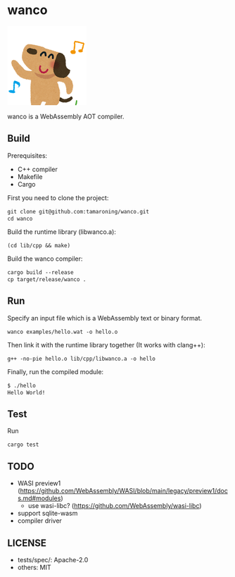 # wanco

![plot](./animal_dance_dog.png)

wanco is a WebAssembly AOT compiler.

## Build

Prerequisites:
- C++ compiler
- Makefile
- Cargo

First you need to clone the project:
```
git clone git@github.com:tamaroning/wanco.git
cd wanco
```

Build the runtime library (libwanco.a):
```
(cd lib/cpp && make)
```

Build the wanco compiler:
```
cargo build --release
cp target/release/wanco .
```

## Run

Specify an input file which is a WebAssembly text or binary format.
```
wanco examples/hello.wat -o hello.o
```
Then link it with the runtime library together (It works with clang++):
```
g++ -no-pie hello.o lib/cpp/libwanco.a -o hello
```

Finally, run the compiled module:
```
$ ./hello
Hello World!
```

## Test

Run
```
cargo test
```

## TODO

- WASI preview1 (https://github.com/WebAssembly/WASI/blob/main/legacy/preview1/docs.md#modules)
    - use wasi-libc? (https://github.com/WebAssembly/wasi-libc)
- support sqlite-wasm
- compiler driver

## LICENSE

- tests/spec/: Apache-2.0
- others: MIT
